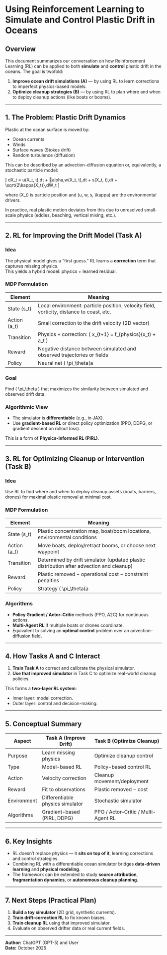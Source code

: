 # Using Reinforcement Learning to Simulate and Control Plastic Drift in Oceans

## Overview

This document summarizes our conversation on how Reinforcement Learning (RL) can be applied to both **simulate** and **control** plastic drift in the oceans. The goal is twofold:

1. **Improve ocean drift simulations (A)** — by using RL to learn corrections to imperfect physics-based models.
2. **Optimize cleanup strategies (B)** — by using RL to plan where and when to deploy cleanup actions (like boats or booms).

---

## 1. The Problem: Plastic Drift Dynamics

Plastic at the ocean surface is moved by:
- Ocean currents
- Winds
- Surface waves (Stokes drift)
- Random turbulence (diffusion)

This can be described by an advection–diffusion equation or, equivalently, a stochastic particle model:

\[
dX_t = u(X_t, t)\,dt + alpha\,w(X_t, t)\,dt + s(X_t, t)\,dt + \sqrt{2\kappa(X_t)}\,dW_t
\]

where \(X_t\) is particle position and \(u, w, s, \kappa\) are the environmental drivers.

In practice, real plastic motion deviates from this due to unresolved small-scale physics (eddies, beaching, vertical mixing, etc.).

---

## 2. RL for Improving the Drift Model (Task A)

### Idea
The physical model gives a “first guess.” RL learns a **correction** term that captures missing physics.  
This yields a hybrid model: physics + learned residual.

### MDP Formulation

| Element | Meaning |
|----------|----------|
| State (s_t) | Local environment: particle position, velocity field, vorticity, distance to coast, etc. |
| Action (a_t) | Small correction to the drift velocity (2D vector) |
| Transition | Physics + correction: \( x_{t+1} = f_{physics}(x_t) + a_t \) |
| Reward | Negative distance between simulated and observed trajectories or fields |
| Policy | Neural net \( \pi_\theta(a|s) \) mapping local features to corrections |

### Goal
Find \( \pi_\theta \) that maximizes the similarity between simulated and observed drift data.

### Algorithmic View
- The simulator is **differentiable** (e.g., in JAX).
- Use **gradient-based RL** or direct policy optimization (PPO, DDPG, or gradient descent on rollout loss).

This is a form of **Physics-Informed RL (PIRL)**.

---

## 3. RL for Optimizing Cleanup or Intervention (Task B)

### Idea
Use RL to find where and when to deploy cleanup assets (boats, barriers, drones) for maximal plastic removal at minimal cost.

### MDP Formulation

| Element | Meaning |
|----------|----------|
| State (s_t) | Plastic concentration map, boat/boom locations, environmental conditions |
| Action (a_t) | Move boats, deploy/retract booms, or choose next waypoint |
| Transition | Determined by drift simulator (updated plastic distribution after advection and cleanup) |
| Reward | Plastic removed − operational cost − constraint penalties |
| Policy | Strategy \( \pi_\theta(a|s) \) deciding cleanup actions |

### Algorithms
- **Policy Gradient / Actor–Critic** methods (PPO, A2C) for continuous actions.
- **Multi-Agent RL** if multiple boats or drones coordinate.
- Equivalent to solving an **optimal control** problem over an advection–diffusion field.

---

## 4. How Tasks A and C Interact

1. **Train Task A** to correct and calibrate the physical simulator.
2. **Use that improved simulator** in Task C to optimize real-world cleanup policies.

This forms a **two-layer RL system**:
- Inner layer: model correction.
- Outer layer: control and decision-making.

---

## 5. Conceptual Summary

| Aspect | Task A (Improve Drift) | Task B (Optimize Cleanup) |
|--------|------------------------|----------------------------|
| Purpose | Learn missing physics | Optimize cleanup control |
| Type | Model-based RL | Policy-based control RL |
| Action | Velocity correction | Cleanup movement/deployment |
| Reward | Fit to observations | Plastic removed − cost |
| Environment | Differentiable physics simulator | Stochastic simulator |
| Algorithms | Gradient-based (PIRL, DDPG) | PPO / Actor–Critic / Multi-Agent RL |

---

## 6. Key Insights

- RL doesn’t replace physics — it **sits on top of it**, learning corrections and control strategies.
- Combining RL with a differentiable ocean simulator bridges **data-driven learning** and **physical modeling**.
- The framework can be extended to study **source attribution**, **fragmentation dynamics**, or **autonomous cleanup planning**.

---

## 7. Next Steps (Practical Plan)

1. **Build a toy simulator** (2D grid, synthetic currents).
2. **Train drift-correction RL** to fix known biases.
3. **Train cleanup RL** using that improved simulator.
4. Evaluate on observed drifter data or real current fields.

---

**Author:** ChatGPT (GPT-5) and User  
**Date:** October 2025
